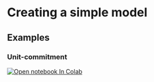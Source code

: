 # Creating a simple model

## Examples

### Unit-commitment 
[![Open notebook In Colab](https://colab.research.google.com/assets/colab-badge.svg)](https://colab.research.google.com/github/Bravos-Power/pyoframe/blob/ms/docs/docs/learn/user-guides/power_grid_example.ipynb)
